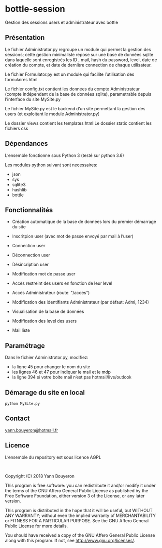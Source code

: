 # bottle-session

Gestion des sessions users et administrateur avec bottle

## Présentation

Le fichier Administrator.py regroupe un module qui permet la gestion des sessions; cette gestion minimaliste repose sur une base de données sqlite dans laquelle sont enregistrés les ID , mail, hash du password, level, date de création du compte, et date de dernière connection de chaque utilisateur.

Le fichier Formulator.py est un module qui facilite l’utilisation des formulaires html

Le fichier config.txt contient les données du compte Administrateur (compte indépendant de la base de données sqlite), parametrable depuis l’interface du site MySite.py

Le fichier MySite.py est le backend d’un site permettant la gestion des users (et exploitant le module Administrator.py)

Le dossier views contient les templates html
Le dossier static contient les fichiers css

## Dépendances

L’ensemble fonctionne sous Python 3 (testé sur python 3.6)

Les modules python suivant sont necessaires:

- json
- sys
- sqlite3
- hashlib
- bottle

## Fonctionnalités

- Création automatique de la base de données lors du premier démarrage du site
- Inscritpion user (avec mot de passe envoyé par mail à l’user)
- Connection user
- Déconnection user
- Désincription user
- Modification mot de passe user
- Accès restreint des users en fonction de leur level
 
- Accès Administrateur (route: "/acces")
- Modification des identifiants Administrateur (par défaut: Admi, 1234)
- Visualisation de la base de données
- Modification des level des users
- Mail liste

## Paramétrage

Dans le fichier Administrator.py, modifiez:

- la ligne 45 pour changer le nom du site
- les lignes 46 et 47 pour indiquer le mail et le mdp 
- la ligne 394 si votre boite mail n’est pas hotmail/live/outlook

## Démarage du site en local

	python MySite.py

## Contact

yann.bouyeron@hotmail.fr
 

## Licence

L’ensemble du repository est sous licence AGPL

</br>

Copyright (C) 2018  Yann Bouyeron

This program is free software: you can redistribute it and/or modify it under the terms of the GNU Affero General Public License as published by the Free Software Foundation, either version 3 of the License, or any later version.

This program is distributed in the hope that it will be useful, but WITHOUT ANY WARRANTY; without even the implied warranty of MERCHANTABILITY or FITNESS FOR A PARTICULAR PURPOSE.  See the GNU Affero General Public License for more details.

 You should have received a copy of the GNU Affero General Public License along with this program.  If not, see <http://www.gnu.org/licenses/>.     
 
 
 
 
 
 
 
